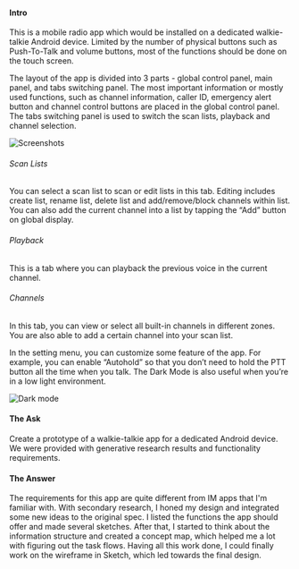 #### Intro

This is a mobile radio app which would be installed on a dedicated walkie-talkie Android device. Limited by the number of physical buttons such as Push-To-Talk and volume buttons, most of the functions should be done on the touch screen.

The layout of the app is divided into 3 parts - global control panel, main panel, and tabs switching panel. The most important information or mostly used functions, such as channel information, caller ID, emergency alert button and channel control buttons are placed in the global control panel. The tabs switching panel is used to switch the scan lists, playback and channel selection.

![Screenshots](./assets/img/ra-screenshots.jpg 'Screenshots')

###### Scan Lists

You can select a scan list to scan or edit lists in this tab. Editing includes create list, rename list, delete list and add/remove/block channels within list. You can also add the current channel into a list by tapping the “Add” button on global display.

###### Playback

This is a tab where you can playback the previous voice in the current channel.

###### Channels

In this tab, you can view or select all built-in channels in different zones. You are also able to add a certain channel into your scan list.

In the setting menu, you can customize some feature of the app. For example, you can enable “Autohold” so that you don’t need to hold the PTT button all the time when you talk. The Dark Mode is also useful when you’re in a low light environment.

![Dark mode](./assets/img/ra-dark-mode.jpg 'Dark mode')

<!-- <div class="ext-link">
  <a href="https://invis.io/3U947DFW5#/200620016_1" target="_blank">
    <i class="icon-font icon-link-ext-alt"></i>
    Try it out
  </a>
</div> -->

#### The Ask

Create a prototype of a walkie-talkie app for a dedicated Android device. We were provided with generative research results and functionality requirements.

#### The Answer

The requirements for this app are quite different from IM apps that I'm familiar with. With secondary research, I honed my design and integrated some new ideas to the original spec. I listed the functions the app should offer and made several sketches. After that, I started to think about the information structure and created a concept map, which helped me a lot with figuring out the task flows. Having all this work done, I could finally work on the wireframe in Sketch, which led towards the final design.
